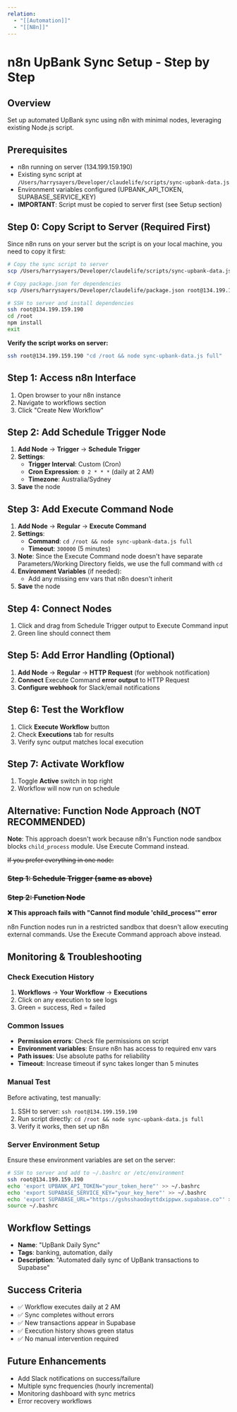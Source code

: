 ```yaml
---
relation:
  - "[[Automation]]"
  - "[[N8n]]"
---
```

# n8n UpBank Sync Setup - Step by Step

## Overview
Set up automated UpBank sync using n8n with minimal nodes, leveraging existing Node.js script.

## Prerequisites
- n8n running on server (134.199.159.190)
- Existing sync script at `/Users/harrysayers/Developer/claudelife/scripts/sync-upbank-data.js`
- Environment variables configured (UPBANK_API_TOKEN, SUPABASE_SERVICE_KEY)
- **IMPORTANT**: Script must be copied to server first (see Setup section)

## Step 0: Copy Script to Server (Required First)

Since n8n runs on your server but the script is on your local machine, you need to copy it first:

```bash
# Copy the sync script to server
scp /Users/harrysayers/Developer/claudelife/scripts/sync-upbank-data.js root@134.199.159.190:/root/

# Copy package.json for dependencies
scp /Users/harrysayers/Developer/claudelife/package.json root@134.199.159.190:/root/

# SSH to server and install dependencies
ssh root@134.199.159.190
cd /root
npm install
exit
```

**Verify the script works on server:**
```bash
ssh root@134.199.159.190 "cd /root && node sync-upbank-data.js full"
```

## Step 1: Access n8n Interface
1. Open browser to your n8n instance
2. Navigate to workflows section
3. Click "Create New Workflow"

## Step 2: Add Schedule Trigger Node
1. **Add Node** → **Trigger** → **Schedule Trigger**
2. **Settings**:
   - **Trigger Interval**: Custom (Cron)
   - **Cron Expression**: `0 2 * * *` (daily at 2 AM)
   - **Timezone**: Australia/Sydney
3. **Save** the node

## Step 3: Add Execute Command Node
1. **Add Node** → **Regular** → **Execute Command**
2. **Settings**:
   - **Command**: `cd /root && node sync-upbank-data.js full`
   - **Timeout**: `300000` (5 minutes)
3. **Note**: Since the Execute Command node doesn't have separate Parameters/Working Directory fields, we use the full command with `cd`
4. **Environment Variables** (if needed):
   - Add any missing env vars that n8n doesn't inherit
5. **Save** the node

## Step 4: Connect Nodes
1. Click and drag from Schedule Trigger output to Execute Command input
2. Green line should connect them

## Step 5: Add Error Handling (Optional)
1. **Add Node** → **Regular** → **HTTP Request** (for webhook notification)
2. **Connect** Execute Command **error output** to HTTP Request
3. **Configure webhook** for Slack/email notifications

## Step 6: Test the Workflow
1. Click **Execute Workflow** button
2. Check **Executions** tab for results
3. Verify sync output matches local execution

## Step 7: Activate Workflow
1. Toggle **Active** switch in top right
2. Workflow will now run on schedule

## Alternative: Function Node Approach (NOT RECOMMENDED)

**Note**: This approach doesn't work because n8n's Function node sandbox blocks `child_process` module. Use Execute Command instead.

~~If you prefer everything in one node:~~

### ~~Step 1: Schedule Trigger (same as above)~~

### ~~Step 2: Function Node~~
**❌ This approach fails with "Cannot find module 'child_process'" error**

n8n Function nodes run in a restricted sandbox that doesn't allow executing external commands. Use the Execute Command approach above instead.

## Monitoring & Troubleshooting

### Check Execution History
1. **Workflows** → **Your Workflow** → **Executions**
2. Click on any execution to see logs
3. Green = success, Red = failed

### Common Issues
- **Permission errors**: Check file permissions on script
- **Environment variables**: Ensure n8n has access to required env vars
- **Path issues**: Use absolute paths for reliability
- **Timeout**: Increase timeout if sync takes longer than 5 minutes

### Manual Test
Before activating, test manually:
1. SSH to server: `ssh root@134.199.159.190`
2. Run script directly: `cd /root && node sync-upbank-data.js full`
3. Verify it works, then set up n8n

### Server Environment Setup
Ensure these environment variables are set on the server:
```bash
# SSH to server and add to ~/.bashrc or /etc/environment
ssh root@134.199.159.190
echo 'export UPBANK_API_TOKEN="your_token_here"' >> ~/.bashrc
echo 'export SUPABASE_SERVICE_KEY="your_key_here"' >> ~/.bashrc
echo 'export SUPABASE_URL="https://gshsshaodoyttdxippwx.supabase.co"' >> ~/.bashrc
source ~/.bashrc
```

## Workflow Settings
- **Name**: "UpBank Daily Sync"
- **Tags**: banking, automation, daily
- **Description**: "Automated daily sync of UpBank transactions to Supabase"

## Success Criteria
- ✅ Workflow executes daily at 2 AM
- ✅ Sync completes without errors
- ✅ New transactions appear in Supabase
- ✅ Execution history shows green status
- ✅ No manual intervention required

## Future Enhancements
- Add Slack notifications on success/failure
- Multiple sync frequencies (hourly incremental)
- Monitoring dashboard with sync metrics
- Error recovery workflows

